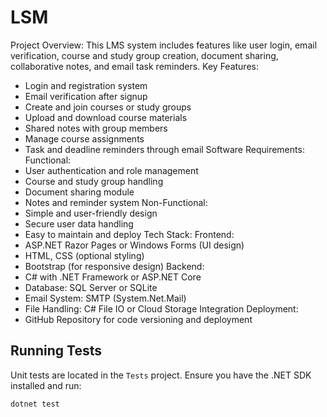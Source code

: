 # LSM

Project Overview:
This LMS system includes features like user login, email verification, course and study group
creation, document sharing, collaborative notes, and email task reminders.
Key Features:
- Login and registration system
- Email verification after signup
- Create and join courses or study groups
- Upload and download course materials
- Shared notes with group members
- Manage course assignments
- Task and deadline reminders through email
Software Requirements:
Functional:
- User authentication and role management
- Course and study group handling
- Document sharing module
- Notes and reminder system
Non-Functional:
- Simple and user-friendly design
- Secure user data handling
- Easy to maintain and deploy
Tech Stack:
Frontend:
- ASP.NET Razor Pages or Windows Forms (UI design)
- HTML, CSS (optional styling)
- Bootstrap (for responsive design)
Backend:
- C# with .NET Framework or ASP.NET Core
- Database: SQL Server or SQLite
- Email System: SMTP (System.Net.Mail)
- File Handling: C# File IO or Cloud Storage Integration
Deployment:
- GitHub Repository for code versioning and deployment

## Running Tests

Unit tests are located in the `Tests` project. Ensure you have the .NET SDK installed and run:

```bash
dotnet test
```


